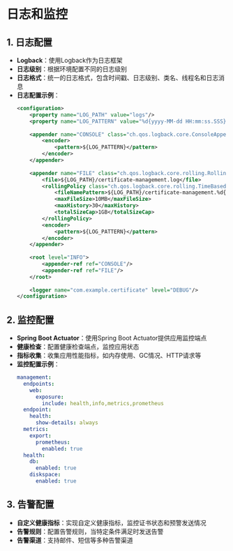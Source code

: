 # 日志和监控

## 1. 日志配置

- **Logback**：使用Logback作为日志框架
- **日志级别**：根据环境配置不同的日志级别
- **日志格式**：统一的日志格式，包含时间戳、日志级别、类名、线程名和日志消息
- **日志配置示例**：
  ```xml
  <configuration>
      <property name="LOG_PATH" value="logs"/>
      <property name="LOG_PATTERN" value="%d{yyyy-MM-dd HH:mm:ss.SSS} [%thread] %-5level %logger{36} - %msg%n"/>
      
      <appender name="CONSOLE" class="ch.qos.logback.core.ConsoleAppender">
          <encoder>
              <pattern>${LOG_PATTERN}</pattern>
          </encoder>
      </appender>
      
      <appender name="FILE" class="ch.qos.logback.core.rolling.RollingFileAppender">
          <file>${LOG_PATH}/certificate-management.log</file>
          <rollingPolicy class="ch.qos.logback.core.rolling.TimeBasedRollingPolicy">
              <fileNamePattern>${LOG_PATH}/certificate-management.%d{yyyy-MM-dd}.%i.log</fileNamePattern>
              <maxFileSize>10MB</maxFileSize>
              <maxHistory>30</maxHistory>
              <totalSizeCap>1GB</totalSizeCap>
          </rollingPolicy>
          <encoder>
              <pattern>${LOG_PATTERN}</pattern>
          </encoder>
      </appender>
      
      <root level="INFO">
          <appender-ref ref="CONSOLE"/>
          <appender-ref ref="FILE"/>
      </root>
      
      <logger name="com.example.certificate" level="DEBUG"/>
  </configuration>
  ```

## 2. 监控配置

- **Spring Boot Actuator**：使用Spring Boot Actuator提供应用监控端点
- **健康检查**：配置健康检查端点，监控应用状态
- **指标收集**：收集应用性能指标，如内存使用、GC情况、HTTP请求等
- **监控配置示例**：
  ```yaml
  management:
    endpoints:
      web:
        exposure:
          include: health,info,metrics,prometheus
    endpoint:
      health:
        show-details: always
    metrics:
      export:
        prometheus:
          enabled: true
    health:
      db:
        enabled: true
      diskspace:
        enabled: true
  ```

## 3. 告警配置

- **自定义健康指标**：实现自定义健康指标，监控证书状态和预警发送情况
- **告警规则**：配置告警规则，当特定条件满足时发送告警
- **告警渠道**：支持邮件、短信等多种告警渠道